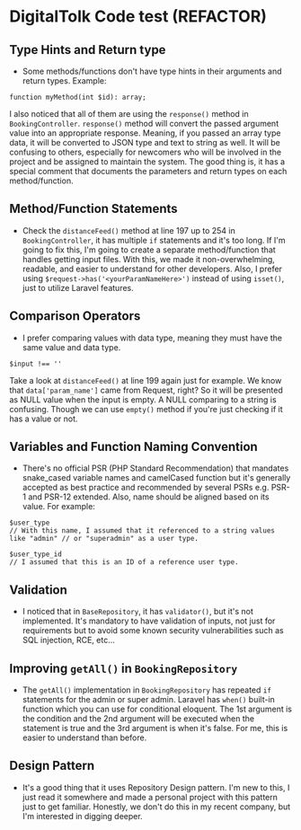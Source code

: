 # DigitalTolk Code test (REFACTOR)

## Type Hints and Return type

- Some methods/functions don't have type hints in their arguments and return types.
Example:

```
function myMethod(int $id): array;
```
I also noticed that all of them are using the `response()` method in `BookingController`.
`response()` method will convert the passed argument value into an appropriate response. Meaning, if you passed an array type data, it will be converted to JSON type and text to string as well.
It will be confusing to others, especially for newcomers who will be involved in the project and be assigned to maintain the system.
The good thing is, it has a special comment that documents the parameters and return types on each method/function.


## Method/Function Statements

- Check the `distanceFeed()` method at line 197 up to 254 in `BookingController`, it has multiple `if` statements and it's too long.
If I'm going to fix this, I'm going to create a separate method/function that handles getting input files. With this, we made it non-overwhelming, readable, and easier to understand for other developers.
Also, I prefer using `$request->has('<yourParamNameHere>')` instead of using `isset()`, just to utilize Laravel features.

## Comparison Operators

- I prefer comparing values with data type, meaning they must have the same value and data type.
```
$input !== ''
```

Take a look at `distanceFeed()` at line 199 again just for example.
We know that `data['param_name']` came from Request, right? So it will be presented as NULL value when the input is empty. A NULL comparing to a string is confusing. Though we can use `empty()` method if you're just checking if it has a value or not.

## Variables and Function Naming Convention

- There's no official PSR (PHP Standard Recommendation) that mandates snake_cased variable names and camelCased function but it's generally accepted as best practice and recommended by several PSRs e.g. PSR-1 and PSR-12 extended.
Also, name should be aligned based on its value. For example:

```
$user_type
// With this name, I assumed that it referenced to a string values like "admin" // or "superadmin" as a user type.
```


```
$user_type_id
// I assumed that this is an ID of a reference user type.

```
## Validation

- I noticed that in `BaseRepository`, it has `validator()`, but it's not implemented.
It's mandatory to have validation of inputs, not just for requirements but to avoid some known security vulnerabilities such as SQL injection, RCE, etc...


## Improving `getAll()` in `BookingRepository`

- The `getAll()` implementation in `BookingRepository` has repeated `if` statements for the admin or super admin. Laravel has `when()` built-in function which you can use for conditional eloquent. The 1st argument is the condition and the 2nd argument will be executed when the statement is true and the 3rd argument is when it's false.
For me, this is easier to understand than before.

## Design Pattern

- It's a good thing that it uses Repository Design pattern. I'm new to this, I just read it somewhere and made a personal project with this pattern just to get familiar. Honestly, we don't do this in my recent company, but I'm interested in digging deeper.

